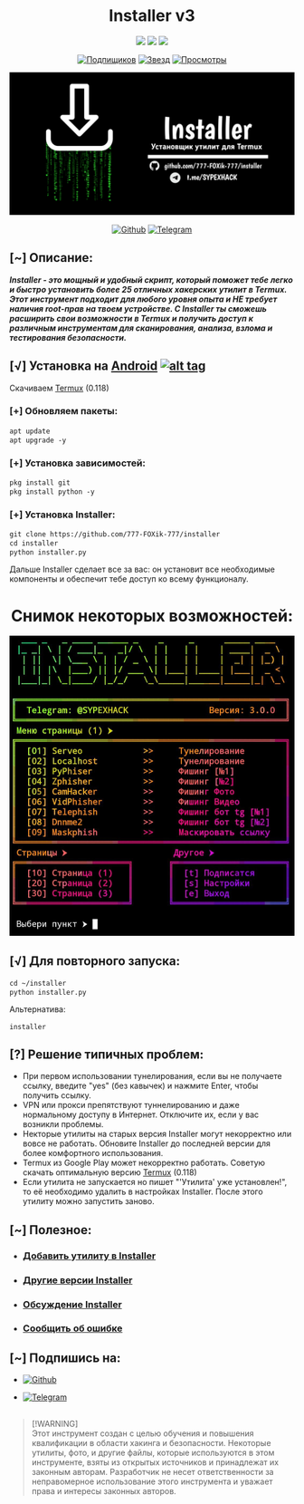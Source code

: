 <h1 align="center">Installer v3</h1>

<p align="center">
  <img src="https://img.shields.io/badge/Версия-3.0.0-cyan?style=flat-square">
  <img src="https://img.shields.io/badge/Написано%20на-Python-blue?style=flat-square">
  <img src="https://img.shields.io/badge/Поддерживается%3F-Да-green?style=flat-square">
</p>
<p align="center">
<a href="https://github.com/777-FOXik-777"><img title="Подпищиков" src="https://img.shields.io/github/followers/777-FOXik-777?color=red&style=flat-square"></a>
<a href="https://github.com/777-FOXik-777"><img title="Звезд" src="https://img.shields.io/github/stars/777-FOXik-777/installer?color=yellow&lstyle=flat-square"></a>
<a href="https://github.com/777-FOXik-777"><img title="Просмотры" src="https://img.shields.io/github/watchers/777-FOXik-777/installer?color=blue&style=flat-square"></a>
</p>

![Installer](https://github.com/777-oleg-777/test/blob/main/logo-installer.jpg)

<p align="center">
<a href="https://github.com/777-FOXik-777"><img title="Github" src="https://img.shields.io/badge/Github-777%7EFOXik%7E777-indigo?style=for-the-badge&logo=github"></a>
<a href="https://t.me/+1MZLhFv1sMJjZmFi"><img title="Telegram" src="https://img.shields.io/badge/Telegram-SYPEXHACK-blue?style=for-the-badge&logo=telegram"></a>
</p>


## [~] Описание:

***Installer - это мощный и удобный скрипт, который поможет тебе легко и быстро установить более 25 отличных хакерских утилит в Termux. Этот инструмент подходит для любого уровня опыта и НЕ требует наличия root-прав на твоем устройстве. С Installer ты сможешь расширить свои возможности в Termux и получить доступ к различным инструментам для сканирования, анализа, взлома и тестирования безопасности.***


## [√] Установка на [Android](https://wikipedia.org/wiki/Android) [![alt tag](https://cdn1.iconfinder.com/data/icons/logotypes/32/android-32.png)](https://fr.wikipedia.org/wiki/Android)
 
Скачиваем [Termux](https://t.me/SYPEXHACK_fail/51) (0.118)

### [+] Обновляем пакеты:

```
apt update
apt upgrade -y
``` 

### [+] Установка зависимостей:

```
pkg install git
pkg install python -y
``` 

### [+] Установка Installer:

``` 
git clone https://github.com/777-FOXik-777/installer
cd installer
python installer.py
``` 

Дальше Installer сделает все за вас: он установит все необходимые компоненты и обеспечит тебе доступ ко всему функционалу.

<h1 align="center">Снимок некоторых возможностей:</h1>

![Installer](https://github.com/777-oleg-777/test/blob/main/1present.jpg)

## [√] Для повторного запуска:

```
cd ~/installer
python installer.py
``` 
Альтернатива:
``` 
installer
``` 

## [?] Решение типичных проблем:

- При первом использовании тунелирования, если вы не получаете ссылку, введите "yes" (без кавычек) и нажмите Enter, чтобы получить ссылку.
- VPN или прокси препятствуют туннелированию и даже нормальному доступу в Интернет. Отключите их, если у вас возникли проблемы.
- Некторые утилиты на старых версия Installer могут некорректно или вовсе не работать. Обновите Installer до последней версии для более комфортного использования.
- Termux из Google Play может некорректно работать. Советую скачать оптимальную версию [Termux](https://t.me/SYPEXHACK_fail/51) (0.118)
- Если утилита не запускается но пишет "'Утилита' уже установлен!", то её необходимо удалить в настройках Installer. После этого утилиту можно запустить заново.

## [~] Полезное:

- ### [Добавить утилиту в Installer](https://forms.gle/vMHny8Yp24HQZqLV9)
- ### [Другие версии Installer](https://github.com/777-FOXik-777/installer/releases)
- ### [Обсуждение Installer](https://github.com/777-FOXik-777/installer/discussions)
- ### [Сообщить об ошибке](https://t.me/SYPEXHACK_help_bot)

## [~] Подпишись на:

- [![Github](https://img.shields.io/badge/Github-777%7EFOXik%7E777-indigo?style=for-the-badge&logo=github)](https://github.com/777-FOXik-777)


- [![Telegram](https://img.shields.io/badge/Telegram-SYPEXHACK-blue?style=for-the-badge&logo=telegram)](https://t.me/+1MZLhFv1sMJjZmFi)
##

> [!WARNING]\
> Этот инструмент создан с целью обучения и повышения квалификации в области хакинга и безопасности. Некоторые утилиты, фото, и другие файлы, которые используются в этом инструменте, взяты из открытых источников и принадлежат их законным авторам. Разработчик не несет ответственности за неправомерное использование этого инструмента и уважает права и интересы законных авторов.
